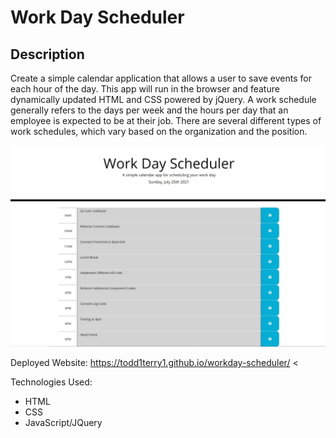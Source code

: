 # Work Day Scheduler

## Description

Create a simple calendar application that allows a user to save events for each hour of the day. This app will run in the browser and feature dynamically updated HTML and CSS powered by jQuery. A work schedule generally refers to the days per week and the hours per day that an employee is expected to be at their job. There are several different types of work schedules, which vary based on the organization and the position.

![Calendar Application](assets/images/work-day-profile.jpg "Calendar Application")

Deployed Website:
https://todd1terry1.github.io/workday-scheduler/
<

Technologies Used:

* HTML
* CSS
* JavaScript/JQuery

